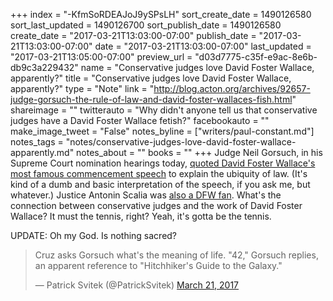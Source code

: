 +++
index = "-KfmSoRDEAJoJ9ySPsLH"
sort_create_date = 1490126580
sort_last_updated = 1490126700
sort_publish_date = 1490126580
create_date = "2017-03-21T13:03:00-07:00"
publish_date = "2017-03-21T13:03:00-07:00"
date = "2017-03-21T13:03:00-07:00"
last_updated = "2017-03-21T13:05:00-07:00"
preview_url = "d03d7775-c35f-e9ac-8e6b-db9c3a229432"
name = "Conservative judges love David Foster Wallace, apparently?"
title = "Conservative judges love David Foster Wallace, apparently?"
type = "Note"
link = "http://blog.acton.org/archives/92657-judge-gorsuch-the-rule-of-law-and-david-foster-wallaces-fish.html"
shareimage = ""
twitterauto = "Why didn't anyone tell us that conservative judges have a David Foster Wallace fetish?"
facebookauto = ""
make_image_tweet = "False"
notes_byline = ["writers/paul-constant.md"]
notes_tags = "notes/conservative-judges-love-david-foster-wallace-apparently.md"
notes_about = ""
books = ""
+++
Judge Neil Gorsuch, in his Supreme Court nomination hearings today, [quoted David Foster Wallace's most famous commencement speech](http://blog.acton.org/archives/92657-judge-gorsuch-the-rule-of-law-and-david-foster-wallaces-fish.html) to explain the ubiquity of law. (It's kind of a dumb and basic interpretation of the speech, if you ask me, but whatever.) Justice Antonin Scalia was [also a DFW fan](http://www.businessinsider.com/scalia-likes-david-foster-wallace-2012-11). What's the connection between conservative judges and the work of David Foster Wallace? It must the tennis, right? Yeah, it's gotta be the tennis.

UPDATE: Oh my God. Is nothing sacred?

<blockquote class="twitter-tweet" data-lang="en"><p lang="en" dir="ltr">Cruz asks Gorsuch what&#39;s the meaning of life. &quot;42,&quot; Gorsuch replies, an apparent reference to &quot;Hitchhiker&#39;s Guide to the Galaxy.&quot;</p>&mdash; Patrick Svitek (@PatrickSvitek) <a href="https://twitter.com/PatrickSvitek/status/844272238954188800">March 21, 2017</a></blockquote>